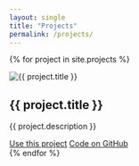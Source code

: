 ```yaml
---
layout: single
title: "Projects"
permalink: /projects/
---
```


{% for project in site.projects %}
  <div class="project-card">
    <div class="project-image">
      <img src="{{ project.image | prepend: site.baseurl }}" alt="{{ project.title }}">
    </div>
    <div class="project-info">
      <h2 class="project-title">{{ project.title }}</h2>
      <p class="project-description">{{ project.description }}</p>
    </div>
    <div class="project-buttons">
      <a href="{{ project.live }}" target="_blank" class="btn btn-primary">Use this project</a>
      <a href="{{ project.github }}" target="_blank" class="btn btn-secondary">Code on GitHub</a>
    </div>
  </div>
{% endfor %}
